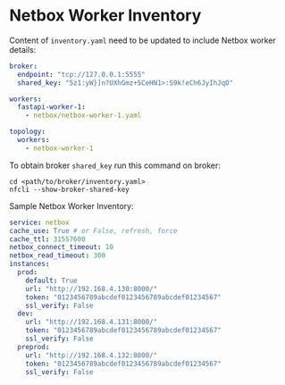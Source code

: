 # Netbox Worker Inventory

Content of `inventory.yaml` need to be updated to include Netbox worker details:

``` yaml title="inventory.yaml"
broker: 
  endpoint: "tcp://127.0.0.1:5555" 
  shared_key: "5z1:yW}]n?UXhGmz+5CeHN1>:S9k!eCh6JyIhJqO"

workers:
  fastapi-worker-1: 
    - netbox/netbox-worker-1.yaml

topology: 
  workers: 
    - netbox-worker-1
```

To obtain broker `shared_key` run this command on broker:

```
cd <path/to/broker/inventory.yaml>
nfcli --show-broker-shared-key
```

Sample Netbox Worker Inventory:

``` yaml title="netbox/netbox-worker-1.yaml"
service: netbox
cache_use: True # or False, refresh, force
cache_ttl: 31557600
netbox_connect_timeout: 10
netbox_read_timeout: 300
instances:
  prod:
    default: True
    url: "http://192.168.4.130:8000/"
    token: "0123456789abcdef0123456789abcdef01234567"
    ssl_verify: False
  dev:
    url: "http://192.168.4.131:8000/"
    token: "0123456789abcdef0123456789abcdef01234567"
    ssl_verify: False
  preprod:
    url: "http://192.168.4.132:8000/"
    token: "0123456789abcdef0123456789abcdef01234567"
    ssl_verify: False
```